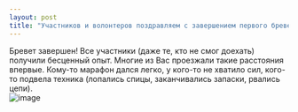 ```yaml
---
layout: post
title: "Участников и волонтеров поздравляем с завершением первого бревета!"
---
```


Бревет завершен! Все участники (даже те, кто не смог доехать) получили бесценный опыт. Многие из Вас проезжали такие расстояния впервые. Кому-то марафон дался легко, у кого-то не хватило сил, кого-то подвела техника (лопались спицы, заканчивались запаски, рвались цепи).  
![image](http://brevet18.ru/images/medal.png)
